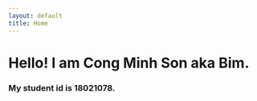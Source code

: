 ```yaml
---
layout: default
title: Home
---
```

<h1>Hello! I am Cong Minh Son aka Bim.</h1>
<h3>My student id is 18021078.</h3>
